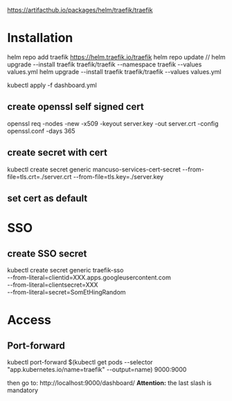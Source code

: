 https://artifacthub.io/packages/helm/traefik/traefik

# Installation

helm repo add traefik https://helm.traefik.io/traefik
helm repo update
// helm upgrade --install traefik traefik/traefik --namespace traefik --values values.yml
helm upgrade --install traefik traefik/traefik --values values.yml

kubectl apply -f dashboard.yml

## create openssl self signed cert
openssl req  -nodes -new -x509  -keyout server.key -out server.crt -config openssl.conf -days 365

## create secret with cert
kubectl create secret generic mancuso-services-cert-secret --from-file=tls.crt=./server.crt --from-file=tls.key=./server.key

## set cert as default

# SSO
## create SSO secret
kubectl create secret generic traefik-sso \
--from-literal=clientid=XXX.apps.googleusercontent.com \
--from-literal=clientsecret=XXX \
--from-literal=secret=SomEtHingRandom


# Access

## Port-forward
kubectl port-forward $(kubectl get pods --selector "app.kubernetes.io/name=traefik" --output=name) 9000:9000

then go to: http://localhost:9000/dashboard/
**Attention:** the last slash is mandatory

